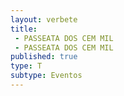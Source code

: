 ```yaml
---
layout: verbete
title:
 - PASSEATA DOS CEM MIL
 - PASSEATA DOS CEM MIL
published: true
type: T
subtype: Eventos
---
```


